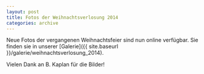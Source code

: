 ```yaml
---
layout: post
title: Fotos der Weihnachtsverlosung 2014
categories: archive
---
```


Neue Fotos der vergangenen Weihnachtsfeier sind nun online verfügbar. Sie finden sie in unserer [Galerie]({{ site.baseurl }}/galerie/weihnachtsverlosung_2014).

Vielen Dank an B. Kaplan für die Bilder!
